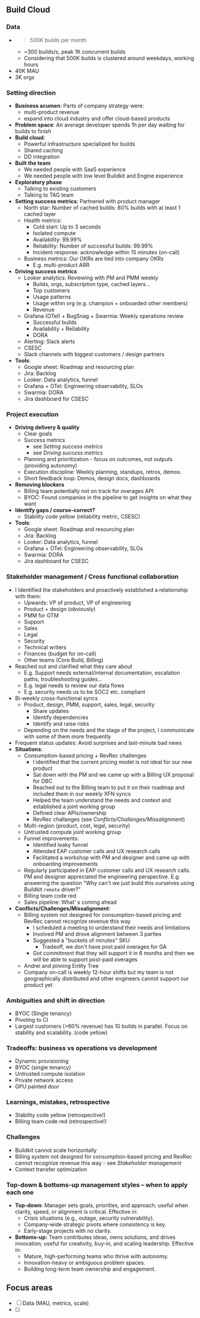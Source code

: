 
## Build Cloud

### Data
* >500K builds per month
	* ~300 builds/s, peak 1K concurrent builds
	* Considering that 500K builds is clustered around weekdays, working hours
* 40K MAU
* 3K orgs

### Setting direction
* **Business acumen**: Parts of company strategy were:
	* multi-product revenue
	* expand into cloud industry and offer cloud-based products
* **Problem space**: An average developer spends 1h per day waiting for builds to finish
* **Build cloud**:
	* Powerful infrastructure specialized for builds
	* Shared caching
	* DD integration
* **Built the team**
	* We needed people with SaaS experience
	* We needed people with low level Buildkit and Engine experience
* **Exploratory phase**
	* Talking to existing customers
	* Talking to TAG team
* **Setting success metrics**: Partnered with product manager
	* North star: Number of cached builds: 80% builds with at least 1 cached layer
	* Health metrics:
		* Cold start: Up to 3 seconds
		* Isolated compute
		* Availability: 99.99%
		* Reliability: Number of successful builds: 99.99%
		* Incident response: acknowledge within 15 minutes (on-call)
	* Business metrics: Our OKRs are tied into company OKRs
		* E.g. multi-product ARR
* **Driving success metrics**
	* Looker analytics: Reviewing with PM and PMM weekly
		* Builds, orgs, subscription type, cached layers...
		* Top customers
		* Usage patterns
		* Usage within org (e.g. champion + onboarded other members)
		* Revenue
	* Grafana (OTel) + BugSnag + Swarmia: Weekly operations review
		* Successful builds
		* Availability + Reliability
		* DORA
	* Alerting: Slack alerts
	* CSESC
	* Slack channels with biggest customers / design partners
* **Tools**:
	* Google sheet: Roadmap and resourcing plan
	* Jira: Backlog
	* Looker: Data analytics, funnel
	* Grafana + OTel: Engineering observability, SLOs
	* Swarmia: DORA
	* Jira dashboard for CSESC

### Project execution
* **Driving delivery & quality**
	* Clear goals
	* Success metrics
		* see *Setting success metrics*
		* see *Driving success metrics*
	* Planning and prioritization - focus on outcomes, not outputs (providing autonomy)
	* Execution discipline: Weekly planning, standups, retros, demos.
	* Short feedback loop: Demos, design docs, dashboards
* **Removing blockers**
	* Billing team potentially not on track for overages API
	* BYOC: Found companies in the pipeline to get insights on what they want
* **Identify gaps / course-correct?**
	* Stability code yellow (reliability metric, CSESC)
* **Tools**:
	* Google sheet: Roadmap and resourcing plan
	* Jira: Backlog
	* Looker: Data analytics, funnel
	* Grafana + OTel: Engineering observability, SLOs
	* Swarmia: DORA
	* Jira dashboard for CSESC

### Stakeholder management / Cross functional collaboration
* I Identified the stakeholders and proactively established a relationship with them:
	* Upwards: VP of product, VP of engineering
	* Product + design (obviously)
	* PMM for GTM
	* Support
	* Sales
	* Legal
	* Security
	* Technical writers
	* Finances (budget for on-call)
	* Other teams (Core Build, Billing)
* Reached out and clarified what they care about
	* E.g. Support needs external/internal documentation, escalation paths, troubleshooting guides...
	* E.g. legal needs to review our data flows
	* E.g. security needs us to be SOC2 etc. compliant
* Bi-weekly cross-functional syncs
	* Product, design, PMM, support, sales, legal, security
		* Share updates
		* Identify dependencies
		* Identify and raise risks
	* Depending on the needs and the stage of the project, I communicate with some of them more frequently
* Frequent status updates: Avoid surprises and last-minute bad news
* **Situations**:
	* Consumption-based pricing + RevRec challenges
		* I identified that the current pricing model is not ideal for our new product
		* Sat down with the PM and we came up with a Billing UX proposal for DBC
		* Reached out to the Billing team to put it on their roadmap and included them in our weekly XFN syncs
		* Helped the team understand the needs and context and established a joint working group
		* Defined clear APIs/ownership
		* RevRec challanges (see *Conflicts/Challenges/Missalignment*)
	* Multi-region (product, cost, legal, security)
	* Untrusted compute joint working group
	* Funnel improvements:
		* Identified leaky funnel
		* Attended EAP customer calls and UX research calls
		* Facilitated a workshop with PM and designer and came up with onboarding improvements
	* Regularly participated in EAP customer calls and UX research calls. PM and designer appreciated the engineering perspective. E.g. answering the question "Why can't we just build this ourselves using Buildkit `remote` driver?"
	* Billing team code red
	* Sales pipeline: What' s coming ahead
* **Conflicts/Challenges/Missalignment**:
	* Billing system not designed for consumption-based pricing and RevRec cannot recognize revenue this way
		* I scheduled a meeting to understand their needs and limitations
		* Involved PM and drove alignment between 3 parties
		* Suggested a "buckets of minutes" SKU
			* Tradeoff, we don't have post paid overages for GA
		* Got commitment that they will support it in 6 months and then we will be able to support post-paid overages
	* Andrei and pinning Entity Tree
	* Company on-call is weekly 12-hour shifts but my team is not geographically distributed and other engineers cannot support our product yet

### Ambiguities and shift in direction
* BYOC (Single tenancy)
* Pivoting to CI
* Largest customers (>60% revenue) has 10 builds in parallel. Focus on stability and scalability. (code yellow)

### Tradeoffs: business vs operations vs development
* Dynamic provisioning
* BYOC (single tenancy)
* Untrusted compute isolation
* Private network access
* GPU painted door

### Learnings, mistakes, retrospective
* Stability code yellow (retrospective!)
* Billing team code red (retrospective!)

### Challenges
* Buildkit cannot scale horizontally
* Billing system not designed for consumption-based pricing and RevRec cannot recognize revenue this way - see *Stakeholder management*
* Context transfer optimization

### Top-down & bottoms-up management styles – when to apply each one
* **Top-down**: Manager sets goals, priorities, and approach; useful when clarity, speed, or alignment is critical. Effective in:
	* Crisis situations (e.g., outage, security vulnerability).
    - Company-wide strategic pivots where consistency is key.
    - Early-stage projects with no clarity.
* **Bottoms-up:** Team contributes ideas, owns solutions, and drives innovation; useful for creativity, buy-in, and scaling leadership. Effective in:
	* Mature, high-performing teams who thrive with autonomy.
	* Innovation-heavy or ambiguous problem spaces.
	* Building long-term team ownership and engagement.

## Focus areas

- [ ] Data (MAU, metrics, scale)
- [ ] 